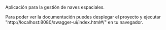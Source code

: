 Aplicación para la gestión de naves espaciales.

Para poder ver la documentación puedes desplegar el proyecto y ejecutar "http://localhost:8080/swagger-ui/index.html#/" en tu navegador.
